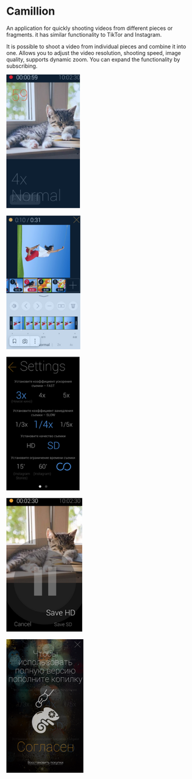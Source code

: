 # Camillion
An application for quickly shooting videos from different pieces or fragments. it has similar functionality to TikTor and Instagram.

It is possible to shoot a video from individual pieces and combine it into one. Allows you to adjust the video resolution, shooting speed, image quality, supports dynamic zoom. You can expand the functionality by subscribing.

<p align="left">
  <img src="1.png" height="350"/><br><br>
  <img src="2.png" height="350"/><br><br>
  <img src="3.png" height="350"/><br><br>
  <img src="4.png" height="350"/><br><br>
  <img src="5.png" height="350"/>
</p>
